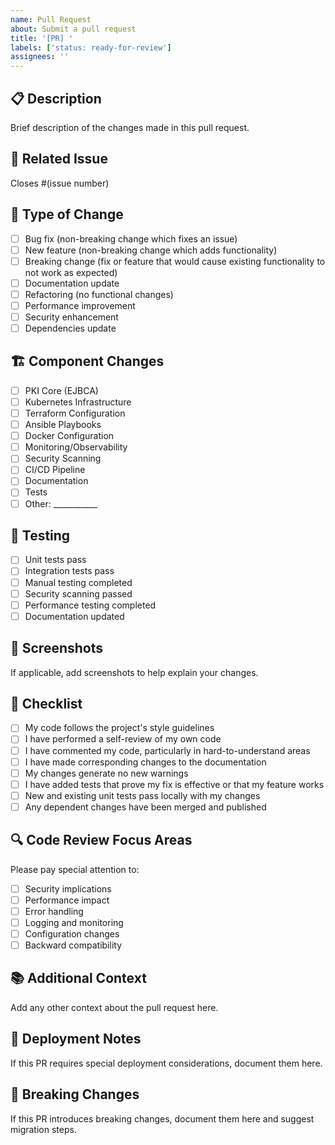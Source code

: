 ```yaml
---
name: Pull Request
about: Submit a pull request
title: '[PR] '
labels: ['status: ready-for-review']
assignees: ''
---
```


## 📋 Description
Brief description of the changes made in this pull request.

## 🔗 Related Issue
Closes #(issue number)

## 🎯 Type of Change
- [ ] Bug fix (non-breaking change which fixes an issue)
- [ ] New feature (non-breaking change which adds functionality)
- [ ] Breaking change (fix or feature that would cause existing functionality to not work as expected)
- [ ] Documentation update
- [ ] Refactoring (no functional changes)
- [ ] Performance improvement
- [ ] Security enhancement
- [ ] Dependencies update

## 🏗️ Component Changes
- [ ] PKI Core (EJBCA)
- [ ] Kubernetes Infrastructure
- [ ] Terraform Configuration
- [ ] Ansible Playbooks
- [ ] Docker Configuration
- [ ] Monitoring/Observability
- [ ] Security Scanning
- [ ] CI/CD Pipeline
- [ ] Documentation
- [ ] Tests
- [ ] Other: ___________

## 🧪 Testing
- [ ] Unit tests pass
- [ ] Integration tests pass
- [ ] Manual testing completed
- [ ] Security scanning passed
- [ ] Performance testing completed
- [ ] Documentation updated

## 📸 Screenshots
If applicable, add screenshots to help explain your changes.

## 📝 Checklist
- [ ] My code follows the project's style guidelines
- [ ] I have performed a self-review of my own code
- [ ] I have commented my code, particularly in hard-to-understand areas
- [ ] I have made corresponding changes to the documentation
- [ ] My changes generate no new warnings
- [ ] I have added tests that prove my fix is effective or that my feature works
- [ ] New and existing unit tests pass locally with my changes
- [ ] Any dependent changes have been merged and published

## 🔍 Code Review Focus Areas
Please pay special attention to:
- [ ] Security implications
- [ ] Performance impact
- [ ] Error handling
- [ ] Logging and monitoring
- [ ] Configuration changes
- [ ] Backward compatibility

## 📚 Additional Context
Add any other context about the pull request here.

## 🚀 Deployment Notes
If this PR requires special deployment considerations, document them here.

## 🔄 Breaking Changes
If this PR introduces breaking changes, document them here and suggest migration steps.
